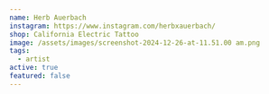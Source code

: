 ```yaml
---
name: Herb Auerbach
instagram: https://www.instagram.com/herbxauerbach/
shop: California Electric Tattoo
image: /assets/images/screenshot-2024-12-26-at-11.51.00 am.png
tags:
  - artist
active: true
featured: false
---
```

